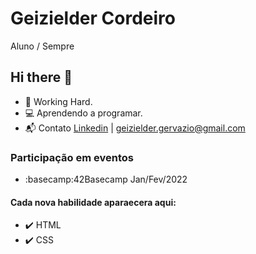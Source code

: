# Geizielder Cordeiro

Aluno / Sempre

## Hi there 👋

- :construction_worker: Working Hard.
- :computer: Aprendendo a programar.
- 📬 Contato [Linkedin](https://www.linkedin.com/in/geizielder-gervazio-131bb71b1/) | <geizielder.gervazio@gmail.com>

### Participação em eventos
- :basecamp:42Basecamp Jan/Fev/2022

#### Cada nova habilidade aparaecera aqui:
- :heavy_check_mark: HTML
- :heavy_check_mark: CSS

<!--
**Geizielder/geizielder** is a ✨ _special_ ✨ repository because its `README.md` (this file) appears on your GitHub profile.

Here are some ideas to get you started:

- 🔭 I’m currently working on ...
- 🌱 I’m currently learning ...
- 👯 I’m looking to collaborate on ...
- 🤔 I’m looking for help with ...
- 💬 Ask me about ...
- 📫 How to reach me: ...
- 😄 Pronouns: ...
- ⚡ Fun fact: ...
-->
